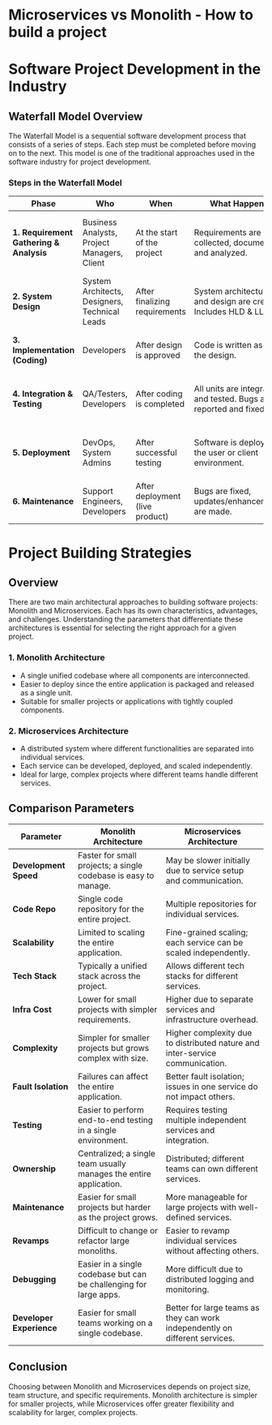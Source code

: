 # Microservices vs Monolith - How to build a project

# Software Project Development in the Industry

## Waterfall Model Overview
The Waterfall Model is a sequential software development process that consists of a series of steps. Each step must be completed before moving on to the next. This model is one of the traditional approaches used in the software industry for project development.

### Steps in the Waterfall Model

| Phase                                   | Who                                           | When                            | What Happens                                                      | Why                                                  | How                                                                       |
| --------------------------------------- | --------------------------------------------- | ------------------------------- | ----------------------------------------------------------------- | ---------------------------------------------------- | ------------------------------------------------------------------------- |
| **1. Requirement Gathering & Analysis** | Business Analysts, Project Managers, Client   | At the start of the project     | Requirements are collected, documented, and analyzed.             | To understand what the client needs.                 | Interviews, questionnaires, meetings, BRD (Business Requirement Document) |
| **2. System Design**                    | System Architects, Designers, Technical Leads | After finalizing requirements   | System architecture and design are created. Includes HLD & LLD.   | To plan *how* to implement requirements in software. | UML diagrams, ER diagrams, flowcharts, design documents                   |
| **3. Implementation (Coding)**          | Developers                                    | After design is approved        | Code is written as per the design.                                | To turn design into a functioning product.           | Programming languages, IDEs, version control systems (Git, etc.)          |
| **4. Integration & Testing**            | QA/Testers, Developers                        | After coding is completed       | All units are integrated and tested. Bugs are reported and fixed. | To ensure the software works correctly as a whole.   | Manual/automated testing, test cases, bug-tracking tools (e.g., JIRA)     |
| **5. Deployment**                       | DevOps, System Admins                         | After successful testing        | Software is deployed to the user or client environment.           | To make the software available to the end-users.     | Hosting, cloud services (e.g., AWS, Azure), deployment scripts            |
| **6. Maintenance**                      | Support Engineers, Developers                 | After deployment (live product) | Bugs are fixed, updates/enhancements are made.                    | To keep the system usable and updated.               | Monitoring tools, customer feedback, versioning                           |

# Project Building Strategies

## Overview
There are two main architectural approaches to building software projects: Monolith and Microservices. Each has its own characteristics, advantages, and challenges. Understanding the parameters that differentiate these architectures is essential for selecting the right approach for a given project.

### 1. Monolith Architecture
- A single unified codebase where all components are interconnected.
- Easier to deploy since the entire application is packaged and released as a single unit.
- Suitable for smaller projects or applications with tightly coupled components.

### 2. Microservices Architecture
- A distributed system where different functionalities are separated into individual services.
- Each service can be developed, deployed, and scaled independently.
- Ideal for large, complex projects where different teams handle different services.

## Comparison Parameters

| Parameter                | Monolith Architecture                                              | Microservices Architecture                                                   |
| ------------------------ | ------------------------------------------------------------------ | ---------------------------------------------------------------------------- |
| **Development Speed**    | Faster for small projects; a single codebase is easy to manage.    | May be slower initially due to service setup and communication.              |
| **Code Repo**            | Single code repository for the entire project.                     | Multiple repositories for individual services.                               |
| **Scalability**          | Limited to scaling the entire application.                         | Fine-grained scaling; each service can be scaled independently.              |
| **Tech Stack**           | Typically a unified stack across the project.                      | Allows different tech stacks for different services.                         |
| **Infra Cost**           | Lower for small projects with simpler requirements.                | Higher due to separate services and infrastructure overhead.                 |
| **Complexity**           | Simpler for smaller projects but grows complex with size.          | Higher complexity due to distributed nature and inter-service communication. |
| **Fault Isolation**      | Failures can affect the entire application.                        | Better fault isolation; issues in one service do not impact others.          |
| **Testing**              | Easier to perform end-to-end testing in a single environment.      | Requires testing multiple independent services and integration.              |
| **Ownership**            | Centralized; a single team usually manages the entire application. | Distributed; different teams can own different services.                     |
| **Maintenance**          | Easier for small projects but harder as the project grows.         | More manageable for large projects with well-defined services.               |
| **Revamps**              | Difficult to change or refactor large monoliths.                   | Easier to revamp individual services without affecting others.               |
| **Debugging**            | Easier in a single codebase but can be challenging for large apps. | More difficult due to distributed logging and monitoring.                    |
| **Developer Experience** | Easier for small teams working on a single codebase.               | Better for large teams as they can work independently on different services. |

## Conclusion
Choosing between Monolith and Microservices depends on project size, team structure, and specific requirements. Monolith architecture is simpler for smaller projects, while Microservices offer greater flexibility and scalability for larger, complex projects.